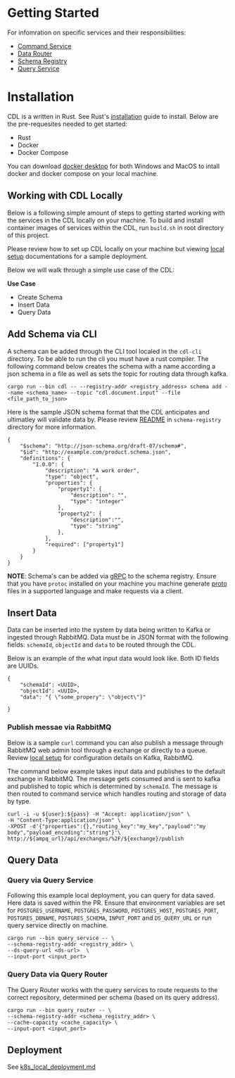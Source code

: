# Getting Started

For infomration on specific services and their responsibilities:

- [Command Service][command-service]
- [Data Router][data-router]
- [Schema Registry][schema-registry]
- [Query Service][query-service]

# Installation

CDL is a written in Rust. See Rust's [installation][installation] guide to install. Below are the pre-requesites needed to get started: 

- Rust
- Docker
- Docker Compose

You can download [docker desktop][docker-desktop] for both Windows and MacOS to intall docker and docker compose on your local machine.

## Working with CDL Locally

Below is a following simple amount of steps to getting started working with the services in the CDL locally on your machine. To build and install container images of services within the CDL, run `build.sh` in root directory of this project.

Please review how to set up CDL locally on your machine but viewing [local setup][local-setup] documentations for a sample deployment. 

Below we will walk through a simple use case of the CDL:

**Use Case**
- Create Schema
- Insert Data
- Query Data

## Add Schema via CLI
A schema can be added through the CLI tool localed in the `cdl-cli` directory. To be able to run the cli you must have a rust compiler. The following command below creates the schema with a name according a json schema in a file as well as sets the topic for routing data through kafka. 

```
cargo run --bin cdl -- --registry-addr <registry_address> schema add --name <schema_name> --topic "cdl.document.input" --file <file_path_to_json>
```

Here is the sample JSON schema format that the CDL anticipates and ultimatley will validate data by. Please review [README][schema-registry] in `schema-registry` directory for more information.

```
{
	"$schema": "http://json-schema.org/draft-07/schema#",
    "$id": "http://example.com/product.schema.json",
	"definitions": {
		"1.0.0": {
            "description": "A work order",
            "type": "object",
            "properties": {
                "property1": {
                    "description": "",
                    "type": "integer"
                },
                "property2": {
                    "description":"",
                    "type": "string" 
                },
            },
            "required": ["property1"]
        }
    }
}
```

**NOTE**: Schema's can be added via [gRPC][grpc] to the schema registry. Ensure that you have `protoc` installed on your machine you machine generate [proto](./schema-registry/proto) files in a supported language and make requests via a client.


## Insert Data

Data can be inserted into the system by data being written to Kafka or ingested through RabbitMQ. Data must be in JSON format with the following fields: `schemaId`, `objectId` and `data` to be routed through the CDL.

Below is an example of the what input data would look like. Both ID fields are UUIDs.
```
{
    "schemaId": <UUID>,
    "objectId": <UUID>,
    "data": "{ \"some_propery": \"object\"}"

}
```

### Publish messae via RabbitMQ
Below is a sample `curl` command you can also publish a message through RabbitMQ web admin tool through a exchange or directly to a queue. Review [local setup][local-setup] for configuration details on Kafka, RabbitMQ.

The command below example takes input data and publishes to the default exchange in RabbitMQ. The message gets consumed and is sent to kafka and published to topic which is determined by `schemaId`.  The message is then routed to command service which handles routing and storage of data by type. 

```
curl -i -u ${user}:${pass} -H "Accept: application/json" \
-H "Content-Type:application/json" \
-XPOST -d'{"properties":{},"routing_key":"my_key","payload":"my body","payload_encoding":"string"}'\
http://${ampq_url}/api/exchanges/%2F/${exchange}/publish
```


## Query Data 

### Query via Query Service
Following this example local deployment, you can query for data saved. Here data is saved within the PR.
Ensure that environment variables are set for `POSTGRES_USERNAME`, `POSTGRES_PASSWORD`, `POSTGRES_HOST`, `POSTGRES_PORT`, `POSTGRES_DBNAME`, `POSTGRES_SCHEMA`, `INPUT_PORT` and `DS_QUERY_URL` or run query service directly on machine.

```
cargo run --bin query_service -- \
--schema-registry-addr <registry_addr> \
--ds-query-url <ds-url>  \
--input-port <input_port>
```


### Query Data via Query Router
The Query Router works with the query services to route requests to the correct repository, determined per schema (based on its query address).

```
cargo run --bin query_router -- \
--schema-registry-addr <schema_registry_addr> \
--cache-capacity <cache_capacity> \
--input-port <input_port>
```


## Deployment

See [k8s_local_deployment.md][deployment]


[installation]: https://www.rust-lang.org/tools/install
[deployment]: ./k8s_local_deployment.md
[docker-desktop]: https://docs.docker.com/desktop/
[local-setup]: ../deployment/compose/README.md
[grpc]: https://grpc.io/docs/what-is-grpc/introduction/
[command-service]: command_service.md
[schema-registry]: ../schema-registry/README.md
[query-service]: query_service.md
[data-router]: data_router.md
